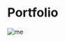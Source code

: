 # Portfolio

![me](https://user-images.githubusercontent.com/72151831/229162363-cbcd2d28-7044-42bf-a540-a07fd0b7b2a4.png)
